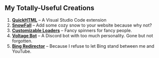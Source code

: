 ## My Totally-Useful Creations  

1. [**QuickHTML**](https://github.com/DanG115/QuickHTML) – A Visual Studio Code extension 
2. [**SnowFall**](https://github.com/DanG115/snow-fall) – Add some cozy snow to your website because why not? 
3. [**Customizable Loaders**](https://github.com/DanG115/websiteloader-v2) – Fancy spinners for fancy people.  
4. [**Voltage Bot**](https://github.com/DanG115/Voltage-Bot-23) – A Discord bot with too much personality. Gone but not forgotten.  
5. [**Bing Redirector**](https://github.com/DanG115/Bing-Redirector) – Because I refuse to let Bing stand between me and YouTube.  
